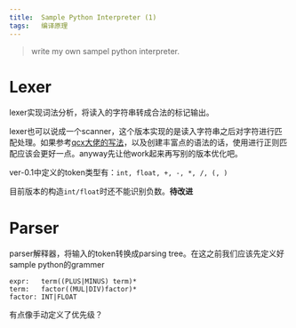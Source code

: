 ```yaml
---
title:	Sample Python Interpreter (1)
tags:	编译原理
---
```


> write my own sampel python interpreter.

# Lexer

lexer实现词法分析，将读入的字符串转成合法的标记输出。

lexer也可以说成一个scanner，这个版本实现的是读入字符串之后对字符进行匹配处理。如果参考[qcx大佬的写法](https://medioqrity.github.io/2019/12/15/%E4%BB%8E%E9%9B%B6%E5%86%99%E4%B8%80%E4%B8%AA%E7%BC%96%E8%AF%91%E5%99%A8-Lexer%E4%B8%8EParser/)，以及创建丰富点的语法的话，使用进行正则匹配应该会更好一点。anyway先让他work起来再写别的版本优化吧。

ver-0.1中定义的token类型有：`int, float, +, -, *, /, (, )`

目前版本的构造`int/float`时还不能识别负数。**待改进**

# Parser

parser解释器，将输入的token转换成parsing tree。在这之前我们应该先定义好sample python的grammer

```
expr:	term((PLUS|MINUS) term)*
term:	factor((MUL|DIV)factor)* 
factor:	INT|FLOAT
```

有点像手动定义了优先级？